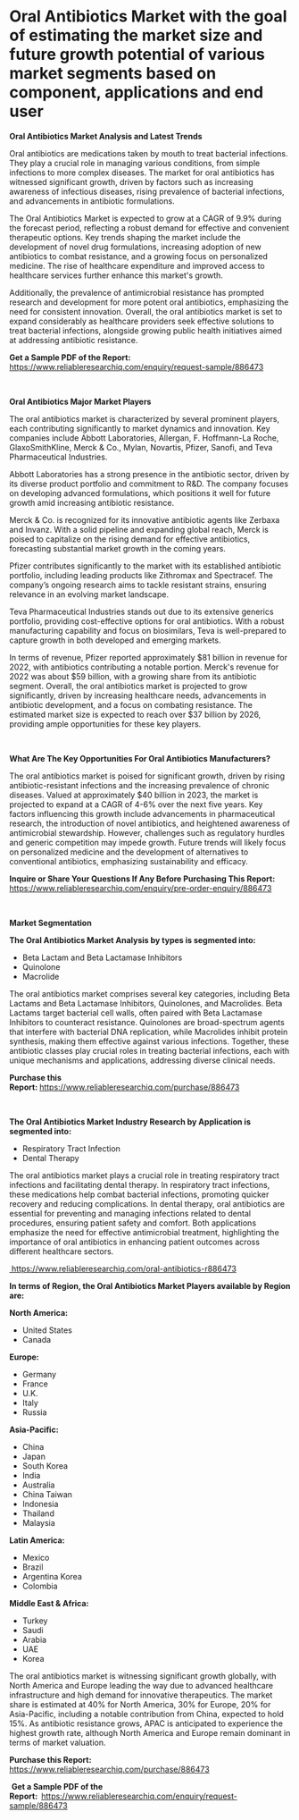 <p><h1>Oral Antibiotics Market with the goal of estimating the market size and future growth potential of various market segments based on component, applications and end user</h1></p><p><strong>Oral Antibiotics Market Analysis and Latest Trends</strong></p>
<p><p>Oral antibiotics are medications taken by mouth to treat bacterial infections. They play a crucial role in managing various conditions, from simple infections to more complex diseases. The market for oral antibiotics has witnessed significant growth, driven by factors such as increasing awareness of infectious diseases, rising prevalence of bacterial infections, and advancements in antibiotic formulations. </p><p>The Oral Antibiotics Market is expected to grow at a CAGR of 9.9% during the forecast period, reflecting a robust demand for effective and convenient therapeutic options. Key trends shaping the market include the development of novel drug formulations, increasing adoption of new antibiotics to combat resistance, and a growing focus on personalized medicine. The rise of healthcare expenditure and improved access to healthcare services further enhance this market's growth. </p><p>Additionally, the prevalence of antimicrobial resistance has prompted research and development for more potent oral antibiotics, emphasizing the need for consistent innovation. Overall, the oral antibiotics market is set to expand considerably as healthcare providers seek effective solutions to treat bacterial infections, alongside growing public health initiatives aimed at addressing antibiotic resistance.</p></p>
<p><strong>Get a Sample PDF of the Report:&nbsp;</strong> <a href="https://www.reliableresearchiq.com/enquiry/request-sample/886473?utm_campaign=1870&utm_medium=2&utm_source=Github&utm_content=ia&utm_term=19042025&utm_id=oral-antibiotics">https://www.reliableresearchiq.com/enquiry/request-sample/886473</a></p>
<p>&nbsp;</p>
<p><strong>Oral Antibiotics Major Market Players</strong></p>
<p><p>The oral antibiotics market is characterized by several prominent players, each contributing significantly to market dynamics and innovation. Key companies include Abbott Laboratories, Allergan, F. Hoffmann-La Roche, GlaxoSmithKline, Merck & Co., Mylan, Novartis, Pfizer, Sanofi, and Teva Pharmaceutical Industries.</p><p>Abbott Laboratories has a strong presence in the antibiotic sector, driven by its diverse product portfolio and commitment to R&D. The company focuses on developing advanced formulations, which positions it well for future growth amid increasing antibiotic resistance.</p><p>Merck & Co. is recognized for its innovative antibiotic agents like Zerbaxa and Invanz. With a solid pipeline and expanding global reach, Merck is poised to capitalize on the rising demand for effective antibiotics, forecasting substantial market growth in the coming years.</p><p>Pfizer contributes significantly to the market with its established antibiotic portfolio, including leading products like Zithromax and Spectracef. The company’s ongoing research aims to tackle resistant strains, ensuring relevance in an evolving market landscape.</p><p>Teva Pharmaceutical Industries stands out due to its extensive generics portfolio, providing cost-effective options for oral antibiotics. With a robust manufacturing capability and focus on biosimilars, Teva is well-prepared to capture growth in both developed and emerging markets.</p><p>In terms of revenue, Pfizer reported approximately $81 billion in revenue for 2022, with antibiotics contributing a notable portion. Merck's revenue for 2022 was about $59 billion, with a growing share from its antibiotic segment. Overall, the oral antibiotics market is projected to grow significantly, driven by increasing healthcare needs, advancements in antibiotic development, and a focus on combating resistance. The estimated market size is expected to reach over $37 billion by 2026, providing ample opportunities for these key players.</p></p>
<p>&nbsp;</p>
<p><strong>What Are The Key Opportunities For Oral Antibiotics Manufacturers?</strong></p>
<p><p>The oral antibiotics market is poised for significant growth, driven by rising antibiotic-resistant infections and the increasing prevalence of chronic diseases. Valued at approximately $40 billion in 2023, the market is projected to expand at a CAGR of 4-6% over the next five years. Key factors influencing this growth include advancements in pharmaceutical research, the introduction of novel antibiotics, and heightened awareness of antimicrobial stewardship. However, challenges such as regulatory hurdles and generic competition may impede growth. Future trends will likely focus on personalized medicine and the development of alternatives to conventional antibiotics, emphasizing sustainability and efficacy.</p></p>
<p><strong>Inquire or Share Your Questions If Any Before Purchasing This Report:</strong> <a href="https://www.reliableresearchiq.com/enquiry/pre-order-enquiry/886473?utm_campaign=1870&utm_medium=2&utm_source=Github&utm_content=ia&utm_term=19042025&utm_id=oral-antibiotics">https://www.reliableresearchiq.com/enquiry/pre-order-enquiry/886473</a></p>
<p>&nbsp;</p>
<p><strong>Market Segmentation</strong></p>
<p><strong>The Oral Antibiotics Market Analysis by types is segmented into:</strong></p>
<p><ul><li>Beta Lactam and Beta Lactamase Inhibitors</li><li>Quinolone</li><li>Macrolide</li></ul></p>
<p><p>The oral antibiotics market comprises several key categories, including Beta Lactams and Beta Lactamase Inhibitors, Quinolones, and Macrolides. Beta Lactams target bacterial cell walls, often paired with Beta Lactamase Inhibitors to counteract resistance. Quinolones are broad-spectrum agents that interfere with bacterial DNA replication, while Macrolides inhibit protein synthesis, making them effective against various infections. Together, these antibiotic classes play crucial roles in treating bacterial infections, each with unique mechanisms and applications, addressing diverse clinical needs.</p></p>
<p><strong>Purchase this Report:&nbsp;</strong><a href="https://www.reliableresearchiq.com/purchase/886473?utm_campaign=1870&utm_medium=2&utm_source=Github&utm_content=ia&utm_term=19042025&utm_id=oral-antibiotics">https://www.reliableresearchiq.com/purchase/886473</a></p>
<p>&nbsp;</p>
<p><strong>The Oral Antibiotics Market Industry Research by Application is segmented into:</strong></p>
<p><ul><li>Respiratory Tract Infection</li><li>Dental Therapy</li></ul></p>
<p><p>The oral antibiotics market plays a crucial role in treating respiratory tract infections and facilitating dental therapy. In respiratory tract infections, these medications help combat bacterial infections, promoting quicker recovery and reducing complications. In dental therapy, oral antibiotics are essential for preventing and managing infections related to dental procedures, ensuring patient safety and comfort. Both applications emphasize the need for effective antimicrobial treatment, highlighting the importance of oral antibiotics in enhancing patient outcomes across different healthcare sectors.</p></p>
<p><a href="https://www.reliableresearchiq.com/oral-antibiotics-r886473?utm_campaign=1870&utm_medium=2&utm_source=Github&utm_content=ia&utm_term=19042025&utm_id=oral-antibiotics">&nbsp;https://www.reliableresearchiq.com/oral-antibiotics-r886473</a></p>
<p><strong>In terms of Region, the Oral Antibiotics Market Players available by Region are:</strong></p>
<p>
    <p> <strong> North America: </strong>
        <ul>
            <li>United States</li>
            <li>Canada</li>
        </ul>
        </p> 
    <p> <strong> Europe: </strong>
        <ul>
            <li>Germany</li>
            <li>France</li>
            <li>U.K.</li>
            <li>Italy</li>
            <li>Russia</li>
        </ul>
        </p> 
    <p> <strong> Asia-Pacific: </strong>
        <ul>
            <li>China</li>
            <li>Japan</li>
            <li>South Korea</li>
            <li>India</li>
            <li>Australia</li>
            <li>China Taiwan</li>
            <li>Indonesia</li>
            <li>Thailand</li>
            <li>Malaysia</li>
        </ul>
        </p> 
    <p> <strong> Latin America: </strong>
        <ul>
            <li>Mexico</li>
            <li>Brazil</li>
            <li>Argentina Korea</li>
            <li>Colombia</li>
        </ul>
        </p> 
    <p> <strong> Middle East & Africa: </strong>
        <ul>
            <li>Turkey</li>
            <li>Saudi</li>
            <li>Arabia</li>
            <li>UAE</li>
            <li>Korea</li>
        </ul>
    </p>
    </p>
<p><p>The oral antibiotics market is witnessing significant growth globally, with North America and Europe leading the way due to advanced healthcare infrastructure and high demand for innovative therapeutics. The market share is estimated at 40% for North America, 30% for Europe, 20% for Asia-Pacific, including a notable contribution from China, expected to hold 15%. As antibiotic resistance grows, APAC is anticipated to experience the highest growth rate, although North America and Europe remain dominant in terms of market valuation.</p></p>
<p><strong>Purchase this Report: </strong><a href="https://www.reliableresearchiq.com/purchase/886473?utm_campaign=1870&utm_medium=2&utm_source=Github&utm_content=ia&utm_term=19042025&utm_id=oral-antibiotics">https://www.reliableresearchiq.com/purchase/886473</a></p>
<p>&nbsp;<strong>Get a Sample PDF of the Report:&nbsp;&nbsp;</strong><a href="https://www.reliableresearchiq.com/enquiry/request-sample/886473?utm_campaign=1870&utm_medium=2&utm_source=Github&utm_content=ia&utm_term=19042025&utm_id=oral-antibiotics">https://www.reliableresearchiq.com/enquiry/request-sample/886473</a></p>
<p><strong></strong></p>
<p><p></p><p></p><p></p></p>